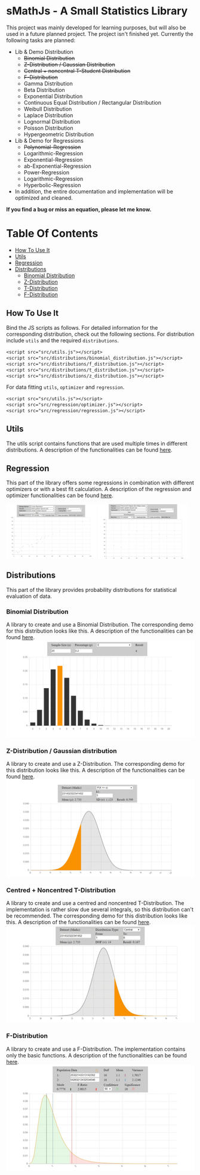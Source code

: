 # sMathJs - A Small Statistics Library 
This project was mainly developed for learning purposes, but will also be used in a future planned project. 
The project isn't finished yet. Currently the following tasks are planned:
- Lib & Demo Distribution
    - <del>Binomial Distribution</del>
    - <del>Z-Distribution / Gaussian Distribution</del>
    - <del>Central + noncentral T-Student Distribution</del>
    - <del>F-Distribution</del>
    - Gamma Distribution <!-- in student t -->
    - Beta Distribution <!-- in student t -->
    - Exponential Distribution
    - Continuous Equal Distribution / Rectangular Distribution
    - Weibull Distribution
    - Laplace Distribution
    - Lognormal Distribution
    - Poisson Distribution
    - Hypergeometric Distribution
 - Lib & Demo for Regressions
    - <del>Polynomial-Regression</del>
    - Logarithmic-Regression
    - Exponential-Regression
    - ab-Exponential-Regression
    - Power-Regression
    - Logarithmic-Regression
    - Hyperbolic-Regression
 - In addition, the entire documentation and implementation will be optimized and cleaned.
 
**If you find a bug or miss an equation, please let me know.**

# Table Of Contents
- [How To Use It](#how_to_use_it)
- [Utils](#utils)
- [Regression](#regression)
- [Distributions](#distributions)
    - [Binomial Distribution](#binomial)
    - [Z-Distribution](#z)
    - [T-Distribution](#t)
    - [F-Distribution](#f)
<a name="how_to_use_it"></a>
## How To Use It
Bind the JS scripts as follows. For detailed information for the corresponding distribution, check out the following sections.
For distribution include `utils` and the required `distributions`.
```
<script src="src/utils.js"></script>
<script src="src/distributions/binomial_distribution.js"></script>
<script src="src/distributions/f_distribution.js"></script>
<script src="src/distributions/t_distribution.js"></script>
<script src="src/distributions/z_distribution.js"></script>
```
For data fitting `utils`, `optimizer` and `regression`.
```
<script src="src/utils.js"></script>
<script src="src/regression/optimizer.js"></script>
<script src="src/regression/regression.js"></script>
```
<a name="utils"></a>
## Utils
The utils script contains functions that are used multiple times in different distributions. A description of the functionalities can be found [here](/doc/utils.md).
<a name="regression"></a>
## Regression
This part of the library offers some regressions in combination with different optimizers or with a best fit calculation.
A description of the regression and optimizer functionalities can be found [here](/doc/regression.md).
<p float="middle">
  <img src="/doc/media/regression_linear.gif" width="48%" />
  <img src="/doc/media/regression_overview.gif" width="48%" /> 
</p>

<a name="distributions"></a>
## Distributions
This part of the library provides probability distributions for statistical evaluation of data.
<a name="binomial"></a>
### Binomial Distribution
A library to create and use a Binomial Distribution.
The corresponding demo for this distribution looks like this.
A description of the functionalities can be found [here](/doc/binomial_distribution.md).
![Binomial-Distribution](/doc/media/binomial_distribution.gif)
<a name="z"></a>
### Z-Distribution / Gaussian distribution
A library to create and use a Z-Distribution.
The corresponding demo for this distribution looks like this.
A description of the functionalities can be found [here](/doc/z_distribution.md).
![Binomial-Distribution](/doc/media/z_distribution.gif)
<a name="t"></a>
### Centred + Noncentred T-Distribution
A library to create and use a centred and noncentred T-Distribution.
The implementation is rather slow due several integrals, so this distribution can't be recommended.
The corresponding demo for this distribution looks like this.
A description of the functionalities can be found [here](/doc/t_distribution.md).
![Binomial-Distribution](/doc/media/t_distribution.gif)
<a name="f"></a>
### F-Distribution
A library to create and use a F-Distribution.
The implementation contains only the basic functions.
A description of the functionalities can be found [here](/doc/f_distribution.md).
![F-Distribution](/doc/media/f_distribution.gif)
